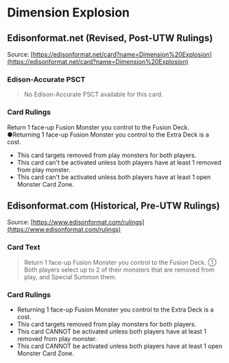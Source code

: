 # Dimension Explosion

## Edisonformat.net (Revised, Post-UTW Rulings)

Source: [https://edisonformat.net/card?name=Dimension%20Explosion](https://edisonformat.net/card?name=Dimension%20Explosion)

### Edison-Accurate PSCT

> No Edison-Accurate PSCT available for this card.

### Card Rulings

Return 1 face-up Fusion Monster you control to the Fusion Deck. ●Returning 1 face-up Fusion Monster you control to the Extra Deck is a cost.
*   This card targets removed from play monsters for both players.
*   This card can't be activated unless both players have at least 1 removed from play monster.
*   This card can't be activated unless both players have at least 1 open Monster Card Zone.


## Edisonformat.com (Historical, Pre-UTW Rulings)

Source: [https://www.edisonformat.com/rulings](https://www.edisonformat.com/rulings)

### Card Text

> Return 1 face-up Fusion Monster you control to the Fusion Deck. ① Both players select up to 2 of their monsters that are removed from play, and Special Summon them.

### Card Rulings

*   Returning 1 face-up Fusion Monster you control to the Extra Deck is a cost.
*   This card targets removed from play monsters for both players.
*   This card CANNOT be activated unless both players have at least 1 removed from play monster.
*   This card CANNOT be activated unless both players have at least 1 open Monster Card Zone.


